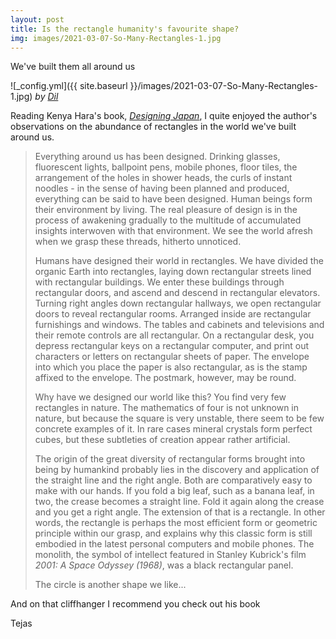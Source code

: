 ```yaml
---
layout: post
title: Is the rectangle humanity's favourite shape?
img: images/2021-03-07-So-Many-Rectangles-1.jpg
---
```


We've built them all around us  

![_config.yml]({{ site.baseurl }}/images/2021-03-07-So-Many-Rectangles-1.jpg)
*by [Dil](https://unsplash.com/photos/8OECtq8rrNg)*


Reading Kenya Hara's book, [*Designing Japan*](https://www.amazon.com/Designing-Japan-Future-Built-Aesthetics/dp/4866580151), I quite enjoyed the author's observations on the abundance of rectangles in the world we've built around us.

> Everything around us has been designed. Drinking glasses, fluorescent lights, ballpoint pens, mobile phones, floor tiles, the arrangement of the holes in shower heads, the curls of instant noodles - in the sense of having been planned and produced, everything can be said to have been designed. Human beings form their environment by living. The real pleasure of design is in the process of awakening gradually to the multitude of accumulated insights interwoven with that environment. We see the world afresh when we grasp these threads, hitherto unnoticed.
>
> Humans have designed their world in rectangles. We have divided the organic Earth into rectangles, laying down rectangular streets lined with rectangular buildings. We enter these buildings through rectangular doors, and ascend and descend in rectangular elevators. Turning right angles down rectangular hallways, we open rectangular doors to reveal rectangular rooms. Arranged inside are rectangular furnishings and windows. The tables and cabinets and televisions and their remote controls are all rectangular. On a rectangular desk, you depress rectangular keys on a rectangular computer, and print out characters or letters on rectangular sheets of paper. The envelope into which you place the paper is also rectangular, as is the stamp affixed to the envelope. The postmark, however, may be round.
> 
> Why have we designed our world like this? You find very few rectangles in nature. The mathematics of four is not unknown in nature, but because the square is very unstable, there seem to be few concrete examples of it. In rare cases mineral crystals form perfect cubes, but these subtleties of creation appear rather artificial.
> 
>The origin of the great diversity of rectangular forms brought into being by humankind probably lies in the discovery and application of the straight line and the right angle. Both are comparatively easy to make with our hands. If you fold a big leaf, such as a banana leaf, in two, the crease becomes a straight line. Fold it again along the crease and you get a right angle. The extension of that is a rectangle. In other words, the rectangle is perhaps the most efficient form or geometric principle within our grasp, and explains why this classic form is still embodied in the latest personal computers and mobile phones. The monolith, the symbol of intellect featured in Stanley Kubrick's film *2001: A Space Odyssey (1968)*, was a black rectangular panel.
>
> The circle is another shape we like...

And on that cliffhanger I recommend you check out his book

Tejas 
